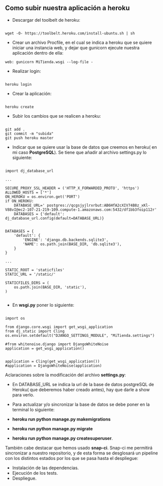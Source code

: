 


## **Como subir nuestra aplicación a heroku** ##



- Descargar del toolbelt de heroku:

```

wget -O- https://toolbelt.heroku.com/install-ubuntu.sh | sh   

```

- Crear un archivo Procfile, en el cual se indica a heroku que se quiere iniciar una instancia web, y dejar que gunicorn ejecute nuestra aplicación dentro de ella:

```
web: gunicorn MiTienda.wsgi --log-file -

```

- Realizar login:

```

heroku login

```


- Crear la aplicación:
```

heroku create

```

- Subir los cambios que se realicen a heroku: 

```

git add .
git commit -m "subida"
git push heroku master

```
- Indicar que se quiere usar la base de datos que creemos en heroku( en mi caso **PostgreSQL**). Se tiene que añadir al archivo settings.py lo siguiente:

```

import dj_database_url

...

SECURE_PROXY_SSL_HEADER = ('HTTP_X_FORWARDED_PROTO', 'https')
ALLOWED_HOSTS = ['*']
ON_HEROKU = os.environ.get('PORT')
if ON_HEROKU:
    DATABASE_URL=' postgres://qcgsjyjlrxrbut:AB6HfA2cXIV74B8z_xKl-V88vI@ec2-107-21-219-109.compute-1.amazonaws.com:5432/df1bb3foip112r'
    DATABASES = {'default': dj_database_url.config(default=DATABASE_URL)}


DATABASES = {
    'default': {
        'ENGINE': 'django.db.backends.sqlite3',
        'NAME': os.path.join(BASE_DIR, 'db.sqlite3'),
    }
}

...

STATIC_ROOT = 'staticfiles'
STATIC_URL = '/static/'

STATICFILES_DIRS = (
    os.path.join(BASE_DIR, 'static'),
)


```

- En **wsgi.py** poner lo siguiente:
```

import os

from django.core.wsgi import get_wsgi_application
from dj_static import Cling
os.environ.setdefault("DJANGO_SETTINGS_MODULE", "MiTienda.settings")

#from whitenoise.django import DjangoWhiteNoise
application = get_wsgi_application()


application = Cling(get_wsgi_application())
#application = DjangoWhiteNoise(application)

```

Aclaraciones sobre la modificación del archivo **settings.py**:

- En DATABASE_URL se indica la url de la base de datos postgreSQL de Heroku( que deberemos haber creado antes), hay que darle a show para verlo.

- Para actualizar y/o sincronizar la base de datos se debe poner en la terminal lo siguiente: 
 - **heroku run python manage.py makemigrations**
 - **heroku run python manage.py migrate**
 - **heroku run python manage.py createsuperuser**. 

También cabe destacar que hemos usado **snap-ci**. Snap-ci me permitirá sincronizar a nuestro repositorio, y de esta forma se desglosará un pipeline con los distintos estados por los que se pasa hasta el despliegue:

- Instalación de las dependencias.
- Ejecución de los tests.
- Despliegue.

